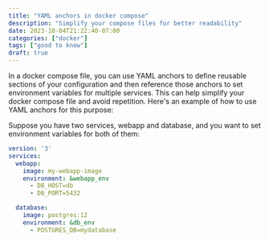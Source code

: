 ```yaml
---
title: "YAML anchors in docker compose"
description: "Simplify your compose files for better readability"
date: 2023-10-04T21:22:40-07:00
categories: ["docker"]
tags: ["good to know"]
draft: true
---
```


In a docker compose file, you can use YAML anchors to define reusable sections of your configuration and then reference those anchors to set environment variables for multiple services. This can help simplify your docker compose file and avoid repetition. Here's an example of how to use YAML anchors for this purpose:

Suppose you have two services, webapp and database, and you want to set environment variables for both of them:

```yaml
version: '3'
services:
  webapp:
    image: my-webapp-image
    environment: &webapp_env
      - DB_HOST=db
      - DB_PORT=5432

  database:
    image: postgres:12
    environment: &db_env
      - POSTGRES_DB=mydatabase
```